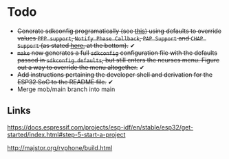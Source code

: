 # Todo

- ~~Generate sdkconfig programatically (see [this](https://docs.espressif.com/projects/esp-idf/en/latest/esp32/api-reference/kconfig.html#using-sdkconfig-defaults)) using defaults to override values `PPP support`, `Notify Phase Callback`, `PAP Support` and `CHAP Support` (as stated [here](http://majstor.org/rvphone/build.html), at the bottom).~~ &#x2714;
- ~~`make` now generates a full `sdkconfig` configuration file with the defaults passed in `sdkconfig.defaults`, but still enters the ncurses menu. Figure out a way to override the menu altogether.~~ &#x2714;
- ~~Add instructions pertaining the developer shell and derivation for the ESP32 SoC to the README file.~~ &#x2714;
- Merge mob/main branch into main

## Links

<https://docs.espressif.com/projects/esp-idf/en/stable/esp32/get-started/index.html#step-5-start-a-project>

<http://majstor.org/rvphone/build.html>
